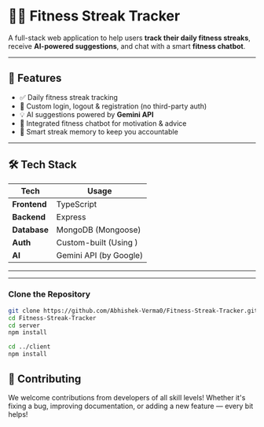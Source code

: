# 🏋️‍♂️ Fitness Streak Tracker

A full-stack web application to help users **track their daily fitness streaks**, receive **AI-powered suggestions**, and chat with a smart **fitness chatbot**.

---

## 🚀 Features

- ✅ Daily fitness streak tracking
- 🔐 Custom login, logout & registration (no third-party auth)
- 💡 AI suggestions powered by **Gemini API**
- 🤖 Integrated fitness chatbot for motivation & advice
- 🧠 Smart streak memory to keep you accountable

---

## 🛠️ Tech Stack

| Tech | Usage |
|------|-------|
| **Frontend** | TypeScript  |
| **Backend** |  Express |
| **Database** | MongoDB (Mongoose) |
| **Auth** | Custom-built (Using ) |
| **AI** | Gemini API (by Google) |

---


---



###  Clone the Repository

```bash
git clone https://github.com/Abhishek-Verma0/Fitness-Streak-Tracker.git
cd Fitness-Streak-Tracker
cd server
npm install

cd ../client
npm install

```

## 🤝 Contributing

We welcome contributions from developers of all skill levels! Whether it's fixing a bug, improving documentation, or adding a new feature — every bit helps!





